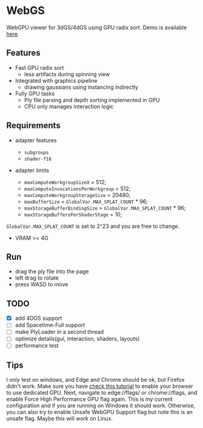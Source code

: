 # WebGS
WebGPU viewer for 3dGS/4dGS using GPU radix sort. Demo is available [here](https://cityofstarso-o.github.io/WebGS/).
## Features
- Fast GPU radix sort
  - less artifacts during spinning view
- Integrated with graphics pipeline
  - drawing gaussians using instancing indirectly
- Fully GPU tasks
  - Ply file parsing and depth sorting implemented in GPU
  - CPU only manages interaction logic
## Requirements
- adapter features
  - `subgroups`
  - `shader-f16`

- adapter limits
  - `maxComputeWorkgroupSizeX` = 512;
  - `maxComputeInvocationsPerWorkgroup` = 512;
  - `maxComputeWorkgroupStorageSize` = 20480;
  - `maxBufferSize` = `GlobalVar.MAX_SPLAT_COUNT` * 96;
  - `maxStorageBufferBindingSize` = `GlobalVar.MAX_SPLAT_COUNT` * 96;
  - `maxStorageBuffersPerShaderStage` = 10;
  
`GlobalVar.MAX_SPLAT_COUNT` is set to 2^23 and you are free to change.

- VRAM >= 4G
## Run
- drag the ply file into the page
- left drag to rotate
- press WASD to move 
## TODO
- [x] add 4DGS support
- [ ] add Spacetime-Full support 
- [ ] make PlyLoader in a second thread
- [ ] optimize details(gui, interaction, shaders, layouts)
- [ ] performance test
## Tips
I only test on windows, and Edge and Chrome should be ok, but Firefox didn't work. Make sure you have [check this tutorial](https://windowslovers.com/chrome-hardware-acceleration-guide/) to enable your browser to use dedicated GPU. Next, navigate to edge://flags/ or chrome://flags, and enable Force High Performance GPU flag again. This is my current configuration and if you are running on Windows it should work. Otherwise, you can also try to enable Unsafe WebGPU Support flag but note this is an unsafe flag. Maybe this will work on Linux.